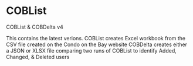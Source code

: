 # COBList
COBList &amp; COBDelta v4

This contains the latest verions.
  COBList creates Excel workbook from the CSV file created on the Condo on the Bay website
  COBDelta creates either a JSON or XLSX file comparing two runs of COBList to identify Added, Changed, & Deleted users
